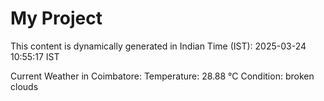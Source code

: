 # My Project

This content is dynamically generated in Indian Time (IST): 2025-03-24 10:55:17 IST


Current Weather in Coimbatore:
Temperature: 28.88 °C
Condition: broken clouds
